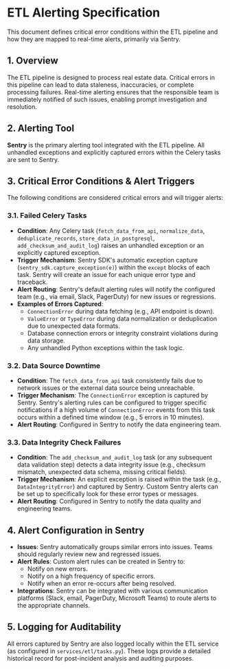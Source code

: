 # ETL Alerting Specification

This document defines critical error conditions within the ETL pipeline and how they are mapped to real-time alerts, primarily via Sentry.

## 1. Overview

The ETL pipeline is designed to process real estate data. Critical errors in this pipeline can lead to data staleness, inaccuracies, or complete processing failures. Real-time alerting ensures that the responsible team is immediately notified of such issues, enabling prompt investigation and resolution.

## 2. Alerting Tool

**Sentry** is the primary alerting tool integrated with the ETL pipeline. All unhandled exceptions and explicitly captured errors within the Celery tasks are sent to Sentry.

## 3. Critical Error Conditions & Alert Triggers

The following conditions are considered critical errors and will trigger alerts:

### 3.1. Failed Celery Tasks

*   **Condition**: Any Celery task (`fetch_data_from_api`, `normalize_data`, `deduplicate_records`, `store_data_in_postgresql`, `add_checksum_and_audit_log`) raises an unhandled exception or an explicitly captured exception.
*   **Trigger Mechanism**: Sentry SDK's automatic exception capture (`sentry_sdk.capture_exception(e)`) within the `except` blocks of each task. Sentry will create an issue for each unique error type and traceback.
*   **Alert Routing**: Sentry's default alerting rules will notify the configured team (e.g., via email, Slack, PagerDuty) for new issues or regressions.
*   **Examples of Errors Captured**:
    *   `ConnectionError` during data fetching (e.g., API endpoint is down).
    *   `ValueError` or `TypeError` during data normalization or deduplication due to unexpected data formats.
    *   Database connection errors or integrity constraint violations during data storage.
    *   Any unhandled Python exceptions within the task logic.

### 3.2. Data Source Downtime

*   **Condition**: The `fetch_data_from_api` task consistently fails due to network issues or the external data source being unreachable.
*   **Trigger Mechanism**: The `ConnectionError` exception is captured by Sentry. Sentry's alerting rules can be configured to trigger specific notifications if a high volume of `ConnectionError` events from this task occurs within a defined time window (e.g., 5 errors in 10 minutes).
*   **Alert Routing**: Configured in Sentry to notify the data engineering team.

### 3.3. Data Integrity Check Failures

*   **Condition**: The `add_checksum_and_audit_log` task (or any subsequent data validation step) detects a data integrity issue (e.g., checksum mismatch, unexpected data schema, missing critical fields).
*   **Trigger Mechanism**: An explicit exception is raised within the task (e.g., `DataIntegrityError`) and captured by Sentry. Custom Sentry alerts can be set up to specifically look for these error types or messages.
*   **Alert Routing**: Configured in Sentry to notify the data quality and engineering teams.

## 4. Alert Configuration in Sentry

*   **Issues**: Sentry automatically groups similar errors into issues. Teams should regularly review new and regressed issues.
*   **Alert Rules**: Custom alert rules can be created in Sentry to:
    *   Notify on new errors.
    *   Notify on a high frequency of specific errors.
    *   Notify when an error re-occurs after being resolved.
*   **Integrations**: Sentry can be integrated with various communication platforms (Slack, email, PagerDuty, Microsoft Teams) to route alerts to the appropriate channels.

## 5. Logging for Auditability

All errors captured by Sentry are also logged locally within the ETL service (as configured in `services/etl/tasks.py`). These logs provide a detailed historical record for post-incident analysis and auditing purposes.
